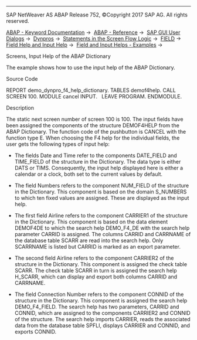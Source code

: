   

* * *

SAP NetWeaver AS ABAP Release 752, ©Copyright 2017 SAP AG. All rights reserved.

[ABAP - Keyword Documentation](https://help.sap.com/doc/abapdocu_752_index_htm/7.52/en-US/abenabap.htm) →  [ABAP - Reference](https://help.sap.com/doc/abapdocu_752_index_htm/7.52/en-US/abenabap_reference.htm) →  [SAP GUI User Dialogs](https://help.sap.com/doc/abapdocu_752_index_htm/7.52/en-US/abenabap_screens.htm) →  [Dynpros](https://help.sap.com/doc/abapdocu_752_index_htm/7.52/en-US/abenabap_dynpros.htm) →  [Statements in the Screen Flow Logic](https://help.sap.com/doc/abapdocu_752_index_htm/7.52/en-US/abenabap_dynpros_dynpro_statements.htm) →  [FIELD](https://help.sap.com/doc/abapdocu_752_index_htm/7.52/en-US/dynpfield.htm) →  [Field Help and Input Help](https://help.sap.com/doc/abapdocu_752_index_htm/7.52/en-US/abendynp_field_help.htm) →  [Field and Input Helps - Examples](https://help.sap.com/doc/abapdocu_752_index_htm/7.52/en-US/abeninput_help_abexas.htm) → 

Screens, Input Help of the ABAP Dictionary

The example shows how to use the input help of the ABAP Dictionary.

Source Code

REPORT demo\_dynpro\_f4\_help\_dictionary.
TABLES demof4help.
CALL SCREEN 100.
MODULE cancel INPUT.
  LEAVE PROGRAM.
ENDMODULE.

Description

The static next screen number of screen 100 is 100. The input fields have been assigned the components of the structure DEMOF4HELP from the ABAP Dictionary. The function code of the pushbutton is CANCEL with the function type E. When choosing the F4 help for the individual fields, the user gets the following types of input help:

-   The fields Date and Time refer to the components DATE\_FIELD and TIME\_FIELD of the structure in the Dictionary. The data type is either DATS or TIMS. Consequently, the input help displayed here is either a calendar or a clock, both set to the current values by default.

-   The field Numbers refers to the component NUM\_FIELD of the structure in the Dictionary. This component is based on the domain S\_NUMBERS to which ten fixed values are assigned. These are displayed as the input help.

-   The first field Airline refers to the component CARRIER1 of the structure in the Dictionary. This component is based on the data element DEMOF4DE to which the search help DEMO\_F4\_DE with the search help parameter CARRID is assigned. The columns CARRID and CARRNAME of the database table SCARR are read into the search help. Only SCARRNAME is listed but CARRID is marked as an export parameter.

-   The second field Airline refers to the component CARRIER2 of the structure in the Dictionary. This component is assigned the check table SCARR. The check table SCARR in turn is assigned the search help H\_SCARR, which can display and export both columns CARRID and CARRNAME.

-   The field Connection Number refers to the component CONNID of the structure in the Dictionary. This component is assigned the search help DEMO\_F4\_FIELD. The search help has two parameters, CARRID and CONNID, which are assigned to the components CARRIER2 and CONNID of the structure. The search help imports CARRIER, reads the associated data from the database table SPFLI, displays CARRIER and CONNID, and exports CONNID.